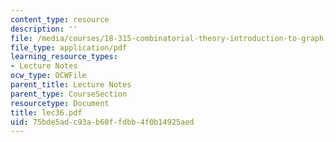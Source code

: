 ```yaml
---
content_type: resource
description: ''
file: /media/courses/18-315-combinatorial-theory-introduction-to-graph-theory-extremal-and-enumerative-combinatorics-spring-2005/75bde5adc93ab60ffdbb4f0b14925aed_lec36.pdf
file_type: application/pdf
learning_resource_types:
- Lecture Notes
ocw_type: OCWFile
parent_title: Lecture Notes
parent_type: CourseSection
resourcetype: Document
title: lec36.pdf
uid: 75bde5ad-c93a-b60f-fdbb-4f0b14925aed
---
```

